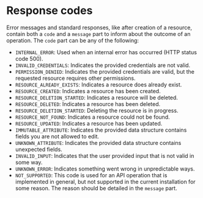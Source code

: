 # Response codes

Error messages and standard responses, like after creation of a resource, contain both a `code` and a `message` part to inform about the outcome of an operation. The `code` part can be any of the following:

- `INTERNAL_ERROR`: Used when an internal error has occurred (HTTP status code 500).
- `INVALID_CREDENTIALS`: Indicates the provided credentials are not valid.
- `PERMISSION_DENIED`: Indicates the provided credentials are valid, but the requested resource requires other permissions.
- `RESOURCE_ALREADY_EXISTS`: Indicates a resource does already exist.
- `RESOURCE_CREATED`: Indicates a resource has been created.
- `RESOURCE_DELETION_STARTED`: Indicates a resource will be deleted.
- `RESOURCE_DELETED`: Indicates a resource has been deleted.
- `RESOURCE_DELETION_STARTED`: Deleting the resource is in progress.
- `RESOURCE_NOT_FOUND`: Indicates a resource could not be found.
- `RESOURCE_UPDATED`: Indicates a resource has been updated.
- `IMMUTABLE_ATTRIBUTE`: Indicates the provided data structure contains fields you are not allowed to edit.
- `UNKNOWN_ATTRIBUTE`: Indicates the provided data structure contains unexpected fields.
- `INVALID_INPUT`: Indicates that the user provided input that is not valid in some way.
- `UNKNOWN_ERROR`: Indicates something went wrong in unpredictable ways.
- `NOT_SUPPORTED`: This code is used for an API operation that is implemented in general, but not supported in the current installation for some reason. The reason should be detailed in the `message` part.

